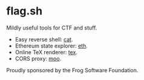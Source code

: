 # flag.sh

Mildly useful tools for CTF and stuff.

- Easy reverse shell: [cat](https://github.com/brownie-in-motion/cat).
- Ethereum state explorer: [eth](https://github.com/brownie-in-motion/eth).
- Online TeX renderer: [tex](https://github.com/ginkoid/tex).
- CORS proxy: [moo](https://gist.github.com/brownie-in-motion/37a239f7004a926601a1710566ffaecc).

Proudly sponsored by the Frog Software Foundation.
